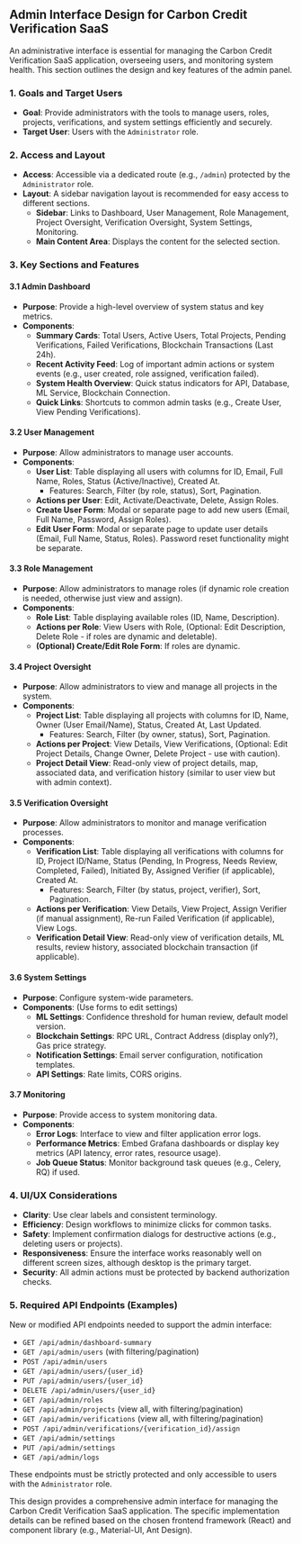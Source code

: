 ## Admin Interface Design for Carbon Credit Verification SaaS

An administrative interface is essential for managing the Carbon Credit Verification SaaS application, overseeing users, and monitoring system health. This section outlines the design and key features of the admin panel.

### 1. Goals and Target Users

-   **Goal**: Provide administrators with the tools to manage users, roles, projects, verifications, and system settings efficiently and securely.
-   **Target User**: Users with the `Administrator` role.

### 2. Access and Layout

-   **Access**: Accessible via a dedicated route (e.g., `/admin`) protected by the `Administrator` role.
-   **Layout**: A sidebar navigation layout is recommended for easy access to different sections.
    -   **Sidebar**: Links to Dashboard, User Management, Role Management, Project Oversight, Verification Oversight, System Settings, Monitoring.
    -   **Main Content Area**: Displays the content for the selected section.

### 3. Key Sections and Features

#### 3.1 Admin Dashboard

-   **Purpose**: Provide a high-level overview of system status and key metrics.
-   **Components**:
    -   **Summary Cards**: Total Users, Active Users, Total Projects, Pending Verifications, Failed Verifications, Blockchain Transactions (Last 24h).
    -   **Recent Activity Feed**: Log of important admin actions or system events (e.g., user created, role assigned, verification failed).
    -   **System Health Overview**: Quick status indicators for API, Database, ML Service, Blockchain Connection.
    -   **Quick Links**: Shortcuts to common admin tasks (e.g., Create User, View Pending Verifications).

#### 3.2 User Management

-   **Purpose**: Allow administrators to manage user accounts.
-   **Components**:
    -   **User List**: Table displaying all users with columns for ID, Email, Full Name, Roles, Status (Active/Inactive), Created At.
        -   Features: Search, Filter (by role, status), Sort, Pagination.
    -   **Actions per User**: Edit, Activate/Deactivate, Delete, Assign Roles.
    -   **Create User Form**: Modal or separate page to add new users (Email, Full Name, Password, Assign Roles).
    -   **Edit User Form**: Modal or separate page to update user details (Email, Full Name, Status, Roles). Password reset functionality might be separate.

#### 3.3 Role Management

-   **Purpose**: Allow administrators to manage roles (if dynamic role creation is needed, otherwise just view and assign).
-   **Components**:
    -   **Role List**: Table displaying available roles (ID, Name, Description).
    -   **Actions per Role**: View Users with Role, (Optional: Edit Description, Delete Role - if roles are dynamic and deletable).
    -   **(Optional) Create/Edit Role Form**: If roles are dynamic.

#### 3.4 Project Oversight

-   **Purpose**: Allow administrators to view and manage all projects in the system.
-   **Components**:
    -   **Project List**: Table displaying all projects with columns for ID, Name, Owner (User Email/Name), Status, Created At, Last Updated.
        -   Features: Search, Filter (by owner, status), Sort, Pagination.
    -   **Actions per Project**: View Details, View Verifications, (Optional: Edit Project Details, Change Owner, Delete Project - use with caution).
    -   **Project Detail View**: Read-only view of project details, map, associated data, and verification history (similar to user view but with admin context).

#### 3.5 Verification Oversight

-   **Purpose**: Allow administrators to monitor and manage verification processes.
-   **Components**:
    -   **Verification List**: Table displaying all verifications with columns for ID, Project ID/Name, Status (Pending, In Progress, Needs Review, Completed, Failed), Initiated By, Assigned Verifier (if applicable), Created At.
        -   Features: Search, Filter (by status, project, verifier), Sort, Pagination.
    -   **Actions per Verification**: View Details, View Project, Assign Verifier (if manual assignment), Re-run Failed Verification (if applicable), View Logs.
    -   **Verification Detail View**: Read-only view of verification details, ML results, review history, associated blockchain transaction (if applicable).

#### 3.6 System Settings

-   **Purpose**: Configure system-wide parameters.
-   **Components**: (Use forms to edit settings)
    -   **ML Settings**: Confidence threshold for human review, default model version.
    -   **Blockchain Settings**: RPC URL, Contract Address (display only?), Gas price strategy.
    -   **Notification Settings**: Email server configuration, notification templates.
    -   **API Settings**: Rate limits, CORS origins.

#### 3.7 Monitoring

-   **Purpose**: Provide access to system monitoring data.
-   **Components**:
    -   **Error Logs**: Interface to view and filter application error logs.
    -   **Performance Metrics**: Embed Grafana dashboards or display key metrics (API latency, error rates, resource usage).
    -   **Job Queue Status**: Monitor background task queues (e.g., Celery, RQ) if used.

### 4. UI/UX Considerations

-   **Clarity**: Use clear labels and consistent terminology.
-   **Efficiency**: Design workflows to minimize clicks for common tasks.
-   **Safety**: Implement confirmation dialogs for destructive actions (e.g., deleting users or projects).
-   **Responsiveness**: Ensure the interface works reasonably well on different screen sizes, although desktop is the primary target.
-   **Security**: All admin actions must be protected by backend authorization checks.

### 5. Required API Endpoints (Examples)

New or modified API endpoints needed to support the admin interface:

-   `GET /api/admin/dashboard-summary`
-   `GET /api/admin/users` (with filtering/pagination)
-   `POST /api/admin/users`
-   `GET /api/admin/users/{user_id}`
-   `PUT /api/admin/users/{user_id}`
-   `DELETE /api/admin/users/{user_id}`
-   `GET /api/admin/roles`
-   `GET /api/admin/projects` (view all, with filtering/pagination)
-   `GET /api/admin/verifications` (view all, with filtering/pagination)
-   `POST /api/admin/verifications/{verification_id}/assign`
-   `GET /api/admin/settings`
-   `PUT /api/admin/settings`
-   `GET /api/admin/logs`

These endpoints must be strictly protected and only accessible to users with the `Administrator` role.

This design provides a comprehensive admin interface for managing the Carbon Credit Verification SaaS application. The specific implementation details can be refined based on the chosen frontend framework (React) and component library (e.g., Material-UI, Ant Design).
